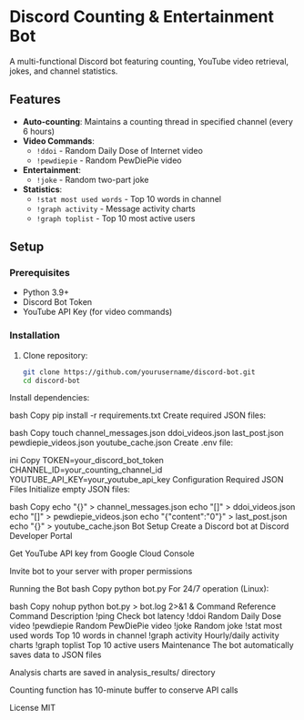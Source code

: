 # Discord Counting & Entertainment Bot

A multi-functional Discord bot featuring counting, YouTube video retrieval, jokes, and channel statistics.

## Features
- **Auto-counting**: Maintains a counting thread in specified channel (every 6 hours)
- **Video Commands**:
  - `!ddoi` - Random Daily Dose of Internet video
  - `!pewdiepie` - Random PewDiePie video
- **Entertainment**:
  - `!joke` - Random two-part joke
- **Statistics**:
  - `!stat most used words` - Top 10 words in channel
  - `!graph activity` - Message activity charts
  - `!graph toplist` - Top 10 most active users

## Setup

### Prerequisites
- Python 3.9+
- Discord Bot Token
- YouTube API Key (for video commands)

### Installation
1. Clone repository:
   ```bash
   git clone https://github.com/yourusername/discord-bot.git
   cd discord-bot
Install dependencies:

bash
Copy
pip install -r requirements.txt
Create required JSON files:

bash
Copy
touch channel_messages.json ddoi_videos.json last_post.json pewdiepie_videos.json youtube_cache.json
Create .env file:

ini
Copy
TOKEN=your_discord_bot_token
CHANNEL_ID=your_counting_channel_id
YOUTUBE_API_KEY=your_youtube_api_key
Configuration
Required JSON Files
Initialize empty JSON files:

bash
Copy
echo "{}" > channel_messages.json
echo "[]" > ddoi_videos.json
echo "[]" > pewdiepie_videos.json
echo "{\"content\":\"0\"}" > last_post.json
echo "{}" > youtube_cache.json
Bot Setup
Create a Discord bot at Discord Developer Portal

Get YouTube API key from Google Cloud Console

Invite bot to your server with proper permissions

Running the Bot
bash
Copy
python bot.py
For 24/7 operation (Linux):

bash
Copy
nohup python bot.py > bot.log 2>&1 &
Command Reference
Command	Description
!ping	Check bot latency
!ddoi	Random Daily Dose video
!pewdiepie	Random PewDiePie video
!joke	Random joke
!stat most used words	Top 10 words in channel
!graph activity	Hourly/daily activity charts
!graph toplist	Top 10 active users
Maintenance
The bot automatically saves data to JSON files

Analysis charts are saved in analysis_results/ directory

Counting function has 10-minute buffer to conserve API calls

License
MIT
